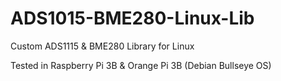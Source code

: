 # ADS1015-BME280-Linux-Lib
Custom ADS1115 &amp; BME280 Library for Linux

Tested in Raspberry Pi 3B & Orange Pi 3B (Debian Bullseye OS)
